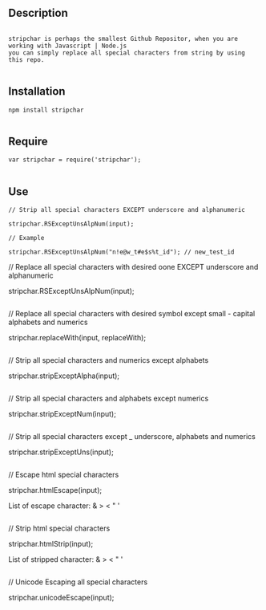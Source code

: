 ## Description
```

stripchar is perhaps the smallest Github Repositor, when you are working with Javascript | Node.js
you can simply replace all special characters from string by using this repo.


```
## Installation
```
npm install stripchar


```
## Require
```
var stripchar = require('stripchar');


```
## Use
```
// Strip all special characters EXCEPT underscore and alphanumeric

stripchar.RSExceptUnsAlpNum(input);

// Example

stripchar.RSExceptUnsAlpNum("n!e@w_t#e$s%t_id"); // new_test_id
```

// Replace all special characters with desired oone EXCEPT underscore and alphanumeric

stripchar.RSExceptUnsAlpNum(input);
```

```
// Replace all special characters with desired symbol except small - capital alphabets and numerics

stripchar.replaceWith(input, replaceWith);
```

```
// Strip all special characters and numerics except alphabets

stripchar.stripExceptAlpha(input);
```

```
// Strip all special characters and alphabets except numerics

stripchar.stripExceptNum(input);
```

```
// Strip all special characters except _ underscore, alphabets and numerics

stripchar.stripExceptUns(input);
```

```
// Escape html special characters

stripchar.htmlEscape(input);

List of escape character:
& > < " '
```

```
// Strip html special characters

stripchar.htmlStrip(input);

List of stripped character:
& > < " '
```

```
// Unicode Escaping all special characters

stripchar.unicodeEscape(input);
```


